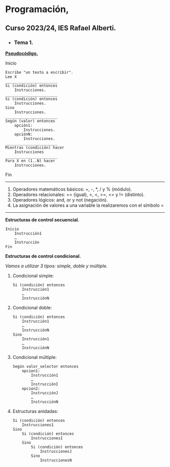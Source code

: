 # Programación, 
## Curso 2023/24, IES Rafael Alberti.

### <ul><li>Tema 1.</li></ul>
<u>**Pseudocódigo.**</u>

Inicio

    Escribe "un texto a escribir".
    Lee X
    _______________________
    Si (condición) entonces
        Instrucciones.
    _______________________
    Si (condición) entonces
        Instrucciones.
    Sino
        Instrucciones.
    _______________________
    Según (valor) entonces
        opción1:
            Instrucciones.
        opciónN:
            Instrucciones.
    _______________________
    Mientras (condición) hacer
        Instrucciones
    _______________________
    Para X en (1..N) hacer
        Instrucciones.
    

Fin
<br>
<hr>

<ol>
<li>Operadores matemáticos básicos: +, -, *, / y % (módulo).

<li>Operadores relacionales: == (igual), >, <, >=, <= y != (distinto).

<li>Operadores lógicos: and, or y not (negación).

<li>La asignación de valores a una variable la realizaremos con el símbolo =

</ol>

<hr>

**Estructuras de control secuencial.**

```
Inicio
    Instrucción1
    …
    Instrucción
Fin
```

**Estructuras de control condicional.**

*Vamos a utilizar 3 tipos: simple, doble y múltiple.*

<ol>
<li>Condicional simple:</li>

```
Si (condición) entonces
    Instrucción1
    …
    InstrucciónN
```

<li>Condicional doble:</li>

```
Si (condición) entonces
    Instrucción1
    …
    InstrucciónN
Sino
    Instrucción1
    …
    InstrucciónN
```
<li>Condicional múltiple:</li>

```
Según valor_selector entonces 
    opcion1:
        Instrucción1
        …
        InstrucciónI  
    opcion2:
        InstrucciónJ
        …
        InstrucciónN
```

<li>Estructuras anidadas:

```
Si (condición) entonces
    Instrucciones1
Sino
    Si (condición) entonces
        InstruccionesI
    Sino
        Si (condición) entonces
            InstruccionesJ
        Sino
            InstruccionesN
```

</ol>
